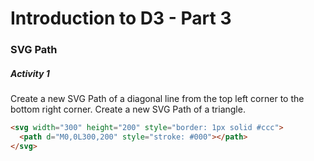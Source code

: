 # Introduction to D3 - Part 3

### SVG Path

##### Activity 1

Create a new SVG Path of a diagonal line from the top left corner to the bottom right corner.
Create a new SVG Path of a triangle.

```html
<svg width="300" height="200" style="border: 1px solid #ccc">
  <path d="M0,0L300,200" style="stroke: #000"></path>
</svg>
```

